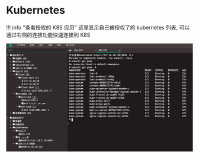 # Kubernetes

!!! info "查看授权的 K8S 应用"
    这里显示自己被授权了的 kubernetes 列表, 可以通过右侧的连接功能快速连接到 K8S

![数据库应用](../../img/user_kubernetes.jpg)
